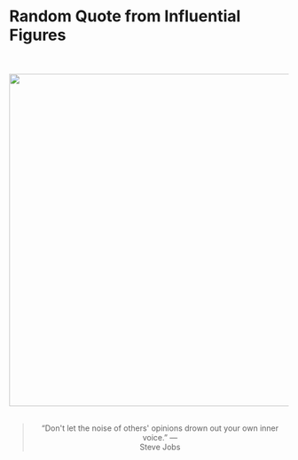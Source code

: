 # Random Quote from Influential Figures

<div align="center">
  <br>
  <br>
  <a href="https://en.wikipedia.org/wiki/Steve_Jobs" title="Steve Jobs - Wikipedia"><img src="https://upload.wikimedia.org/wikipedia/commons/d/dc/Steve_Jobs_Headshot_2010-CROP_%28cropped_2%29.jpg" width="600px"></a>
  <br>
  <br>
  <blockquote>&ldquo;Don't let the noise of others' opinions drown out your own inner voice.&rdquo; &mdash; <footer>Steve Jobs</footer></blockquote>
</div>
  
